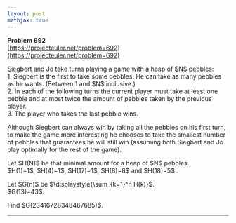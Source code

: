 ```yaml
---
layout: post
mathjax: true
---
```

**Problem 692**  
[https://projecteuler.net/problem=692](https://projecteuler.net/problem=692)

<p>
Siegbert and Jo take turns playing a game with a heap of $N$ pebbles:<br />
1. Siegbert is the first to take some pebbles. He can take as many pebbles as he wants. (Between 1 and $N$ inclusive.)<br />
2. In each of the following turns the current player must take at least one pebble and at most twice the amount of pebbles taken by the previous player.<br />
3. The player who takes the last pebble wins.<br />
</p>
<p>
Although Siegbert can always win by taking all the pebbles on his first turn, to make the game more interesting he chooses to take the smallest number of pebbles that guarantees he will still win (assuming both Siegbert and Jo play optimally for the rest of the game).
</p>
<p>
Let $H(N)$ be that minimal amount for a heap of $N$ pebbles.<br />
$H(1)=1$, $H(4)=1$, $H(17)=1$, $H(8)=8$ and $H(18)=5$ .
</p>
<p>
Let $G(n)$ be $\displaystyle{\sum_{k=1}^n H(k)}$.<br />
$G(13)=43$.
</p>
<p>
Find $G(23416728348467685)$.
</p>

---
